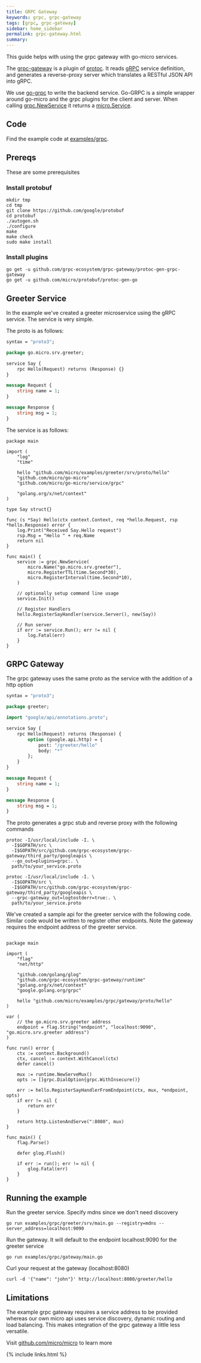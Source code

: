 ```yaml
---
title: GRPC Gateway
keywords: grpc, grpc-gateway
tags: [grpc, grpc-gateway]
sidebar: home_sidebar
permalink: grpc-gateway.html
summary: 
---
```


This guide helps with using the grpc gateway with go-micro services.

The [grpc-gateway](https://github.com/grpc-ecosystem/grpc-gateway) is a plugin of [protoc](http://github.com/google/protobuf).
It reads [gRPC](http://github.com/grpc/grpc-common) service definition, and generates a reverse-proxy server which translates 
a RESTful JSON API into gRPC.

We use [go-grpc](https://github.com/micro/go-grpc) to write the backend service. Go-GRPC is a simple wrapper around go-micro and 
the grpc plugins for the client and server. When calling [grpc.NewService](https://godoc.org/github.com/micro/go-grpc#NewService) 
it returns a [micro.Service](https://godoc.org/github.com/micro/go-micro#Service).

## Code

Find the example code at [examples/grpc](https://github.com/micro/examples/tree/master/grpc).

## Prereqs

These are some prerequisites

### Install protobuf

```
mkdir tmp
cd tmp
git clone https://github.com/google/protobuf
cd protobuf
./autogen.sh
./configure
make
make check
sudo make install
```

### Install plugins

```
go get -u github.com/grpc-ecosystem/grpc-gateway/protoc-gen-grpc-gateway
go get -u github.com/micro/protobuf/protoc-gen-go
```

## Greeter Service

In the example we've created a greeter microservice using the gRPC service. The service is very simple. 

The proto is as follows:

```proto
syntax = "proto3";

package go.micro.srv.greeter;

service Say {
	rpc Hello(Request) returns (Response) {}
}

message Request {
	string name = 1;
}

message Response {
	string msg = 1;
}
```

The service is as follows:

```
package main

import (
	"log"
	"time"

	hello "github.com/micro/examples/greeter/srv/proto/hello"
	"github.com/micro/go-micro"
	"github.com/micro/go-micro/service/grpc"

	"golang.org/x/net/context"
)

type Say struct{}

func (s *Say) Hello(ctx context.Context, req *hello.Request, rsp *hello.Response) error {
	log.Print("Received Say.Hello request")
	rsp.Msg = "Hello " + req.Name
	return nil
}

func main() {
	service := grpc.NewService(
		micro.Name("go.micro.srv.greeter"),
		micro.RegisterTTL(time.Second*30),
		micro.RegisterInterval(time.Second*10),
	)

	// optionally setup command line usage
	service.Init()

	// Register Handlers
	hello.RegisterSayHandler(service.Server(), new(Say))

	// Run server
	if err := service.Run(); err != nil {
		log.Fatal(err)
	}
}
```

## GRPC Gateway

The grpc gateway uses the same proto as the service with the addition of a http option

```proto
syntax = "proto3";

package greeter;

import "google/api/annotations.proto";

service Say {
	rpc Hello(Request) returns (Response) {
		option (google.api.http) = {
			post: "/greeter/hello"
			body: "*"
		};
	}
}

message Request {
	string name = 1;
}

message Response {
	string msg = 1;
}
```

The proto generates a grpc stub and reverse proxy with the following commands

```
protoc -I/usr/local/include -I. \
  -I$GOPATH/src \
  -I$GOPATH/src/github.com/grpc-ecosystem/grpc-gateway/third_party/googleapis \
  --go_out=plugins=grpc:. \
  path/to/your_service.proto
```

```
protoc -I/usr/local/include -I. \
  -I$GOPATH/src \
  -I$GOPATH/src/github.com/grpc-ecosystem/grpc-gateway/third_party/googleapis \
  --grpc-gateway_out=logtostderr=true:. \
  path/to/your_service.proto
```

We've created a sample api for the greeter service with the following code. Similar code would be written 
to register other endpoints. Note the gateway requires the endpoint address of the greeter service.

```

package main

import (
	"flag"
	"net/http"

	"github.com/golang/glog"
	"github.com/grpc-ecosystem/grpc-gateway/runtime"
	"golang.org/x/net/context"
	"google.golang.org/grpc"

	hello "github.com/micro/examples/grpc/gateway/proto/hello"
)

var (
	// the go.micro.srv.greeter address
	endpoint = flag.String("endpoint", "localhost:9090", "go.micro.srv.greeter address")
)

func run() error {
	ctx := context.Background()
	ctx, cancel := context.WithCancel(ctx)
	defer cancel()

	mux := runtime.NewServeMux()
	opts := []grpc.DialOption{grpc.WithInsecure()}

	err := hello.RegisterSayHandlerFromEndpoint(ctx, mux, *endpoint, opts)
	if err != nil {
		return err
	}

	return http.ListenAndServe(":8080", mux)
}

func main() {
	flag.Parse()

	defer glog.Flush()

	if err := run(); err != nil {
		glog.Fatal(err)
	}
}
```

## Running the example

Run the greeter service. Specify mdns since we don't need discovery

```
go run examples/grpc/greeter/srv/main.go --registry=mdns --server_address=localhost:9090
```

Run the gateway. It will default to the endpoint localhost:9090 for the greeter service

```
go run examples/grpc/gateway/main.go
```

Curl your request at the gateway (localhost:8080)

```
curl -d '{"name": "john"}' http://localhost:8080/greeter/hello
```

## Limitations

The example grpc gateway requires a service address to be provided whereas our own micro api uses service discovery, dynamic routing 
and load balancing. This makes integration of the grpc gateway a little less versatile.

Visit [github.com/micro/micro](https://github.com/micro/micro) to learn more

{% include links.html %}
